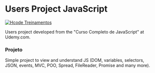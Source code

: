 # Users Project JavaScript

[![Hcode Treinamentos](https://www.hcode.com.br/res/img/hcode-200x100.png)](https://www.hcode.com.br)

Users project developed from the "Curso Completo de JavaScript" at Udemy.com.

### Projeto

Simple project to view and understand JS (DOM, variables, selectors, JSON, events, MVC, POO, Spread, FileReader, Promise and many more).

